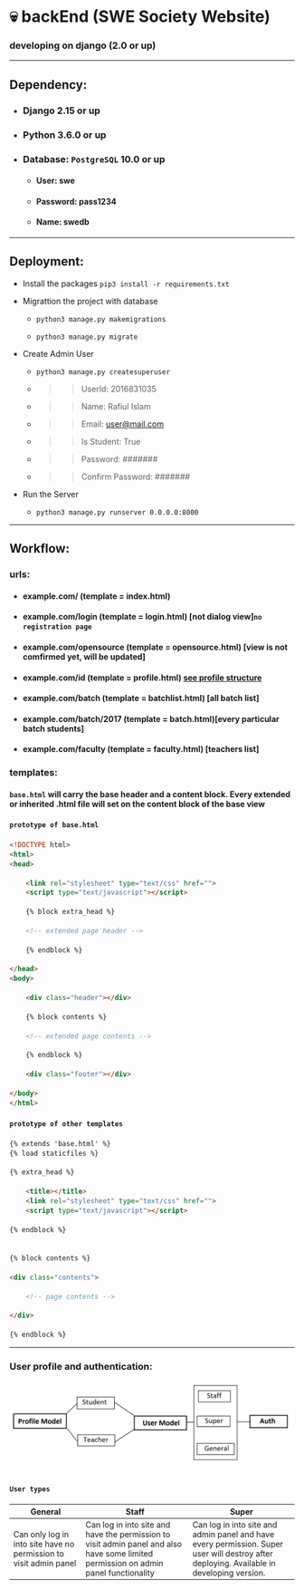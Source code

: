 # :skull: backEnd (SWE Society Website)
### developing on django (2.0 or up)
***

## Dependency:
 * ### Django 2.15 or up
 * ### Python 3.6.0 or up
 * ### Database: `PostgreSQL` 10.0 or up
   * #### User: swe
   * #### Password: pass1234
   * #### Name: swedb
***
## Deployment:
 * Install the packages
   `pip3 install -r requirements.txt`
   
 * Migrattion the project with database
   * `python3 manage.py makemigrations`
 
   * `python3 manage.py migrate`
   
 * Create Admin User
   * `python3 manage.py createsuperuser`
   * >> UserId: 2016831035
   * >> Name: Rafiul Islam
   * >> Email: user@mail.com
   * >> Is Student: True
   * >> Password: #######
   * >> Confirm Password: #######
	
	
* Run the Server
  * `python3 manage.py runserver 0.0.0.0:8000`
***

## Workflow:

### urls:
  * #### example.com/ (template = index.html)
  * #### example.com/login (template = login.html) [not dialog view]```no registration page```
  * #### example.com/opensource (template = opensource.html) [view is not comfirmed yet, will be updated]
  * #### example.com/id (template = profile.html) [see profile structure](https://github.com/swesust/front-end)
  * #### example.com/batch (template = batchlist.html) [all batch list]
  * #### example.com/batch/2017 (template = batch.html)[every particular batch students]
  * #### example.com/faculty (template = faculty.html) [teachers list]
  
### templates:
#### `base.html` will carry the base header and a content block. Every extended or inherited .html file will set on the content block of the base view

#### `prototype of base.html`
```html
<!DOCTYPE html>
<html>
<head>

	<link rel="stylesheet" type="text/css" href="">
	<script type="text/javascript"></script>

	{% block extra_head %}

	<!-- extended page header -->

	{% endblock %}

</head>
<body>
 	
 	<div class="header"></div>

 	{% block contents %}

 	<!-- extended page contents -->

 	{% endblock %}

 	<div class="footer"></div>

</body>
</html>

```

#### `prototype of other templates`
```html
{% extends 'base.html' %}
{% load staticfiles %}

{% extra_head %}
	
	<title></title>
	<link rel="stylesheet" type="text/css" href="">
	<script type="text/javascript"></script>

{% endblock %}


{% block contents %}

<div class="contents">
	
	<!-- page contents -->

</div>

{% endblock %}

```

***
### User profile and authentication:
![](doc/auth_model.png)

#### `User types`


General | Staff | Super
--- | --- | --- 
Can only log in into site have no permission to visit admin panel | Can log in into site and have the permission to visit admin panel and also have some limited permission on admin panel functionality | Can log in into site and admin panel and have every permission. Super user will destroy after deploying. Available in developing version.
